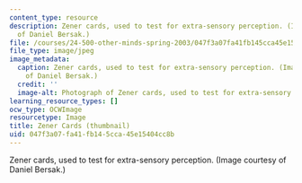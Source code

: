 ```yaml
---
content_type: resource
description: Zener cards, used to test for extra-sensory perception. (Image courtesy
  of Daniel Bersak.)
file: /courses/24-500-other-minds-spring-2003/047f3a07fa41fb145cca45e15404cc8b_24-500s03-th.jpg
file_type: image/jpeg
image_metadata:
  caption: Zener cards, used to test for extra-sensory perception. (Image courtesy
    of Daniel Bersak.)
  credit: ''
  image-alt: Photograph of Zener cards, used to test for extra-sensory perception.
learning_resource_types: []
ocw_type: OCWImage
resourcetype: Image
title: Zener Cards (thumbnail)
uid: 047f3a07-fa41-fb14-5cca-45e15404cc8b
---
```

Zener cards, used to test for extra-sensory perception. (Image courtesy of Daniel Bersak.)

